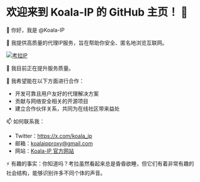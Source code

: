 # 欢迎来到 Koala-IP 的 GitHub 主页！ 🐨  

👋 你好，我是 @Koala-IP  

👀 我提供高质量的代理IP服务，旨在帮助你安全、匿名地浏览互联网。 
 
[![考拉IP](https://github.com/user-attachments/assets/12426477-c288-4633-9ff0-98d18f592b99)](https://zh-cn.koala-ip.com)

🌱 我目前正在提升服务质量。  

💞️ 我希望能在以下方面进行合作：  
- 开发可靠且用户友好的代理解决方案  
- 贡献与网络安全相关的开源项目  
- 建立合作伙伴关系，共同为在线社区带来益处  

📫 如何联系我：  
- Twitter：https://x.com/koala_ip
- 邮箱：koalaipproxy@gmail.com  
- 网站：[Koala-IP 官方网站](https://www.koala-ip.com)  

⚡ 有趣的事实：你知道吗？考拉虽然看起来总是昏昏欲睡，但它们有着非常有趣的社会结构，能够识别许多不同个体的声音。  

<!---  
Koala-IP/Koala-IP 是一个特别的仓库，因为其 `README.md` 文件会显示在你的 GitHub 个人资料上。  
你可以点击预览链接查看你的更改。  
--->
